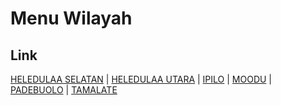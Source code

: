# Menu Wilayah

## Link

[HELEDULAA SELATAN](https://github.com/gigit-pemilu/pemilu-2024-75-gorontalo/tree/main/pileg-dpr/hitung-suara/sub/75-gorontalo/sub/71-kota-gorontalo/sub/05-kota-timur/sub/1004-heledulaa-selatan)
 | 
[HELEDULAA UTARA](https://github.com/gigit-pemilu/pemilu-2024-75-gorontalo/tree/main/pileg-dpr/hitung-suara/sub/75-gorontalo/sub/71-kota-gorontalo/sub/05-kota-timur/sub/1003-heledulaa-utara)
 | 
[IPILO](https://github.com/gigit-pemilu/pemilu-2024-75-gorontalo/tree/main/pileg-dpr/hitung-suara/sub/75-gorontalo/sub/71-kota-gorontalo/sub/05-kota-timur/sub/1005-ipilo)
 | 
[MOODU](https://github.com/gigit-pemilu/pemilu-2024-75-gorontalo/tree/main/pileg-dpr/hitung-suara/sub/75-gorontalo/sub/71-kota-gorontalo/sub/05-kota-timur/sub/1008-moodu)
 | 
[PADEBUOLO](https://github.com/gigit-pemilu/pemilu-2024-75-gorontalo/tree/main/pileg-dpr/hitung-suara/sub/75-gorontalo/sub/71-kota-gorontalo/sub/05-kota-timur/sub/1009-padebuolo)
 | 
[TAMALATE](https://github.com/gigit-pemilu/pemilu-2024-75-gorontalo/tree/main/pileg-dpr/hitung-suara/sub/75-gorontalo/sub/71-kota-gorontalo/sub/05-kota-timur/sub/1011-tamalate)

